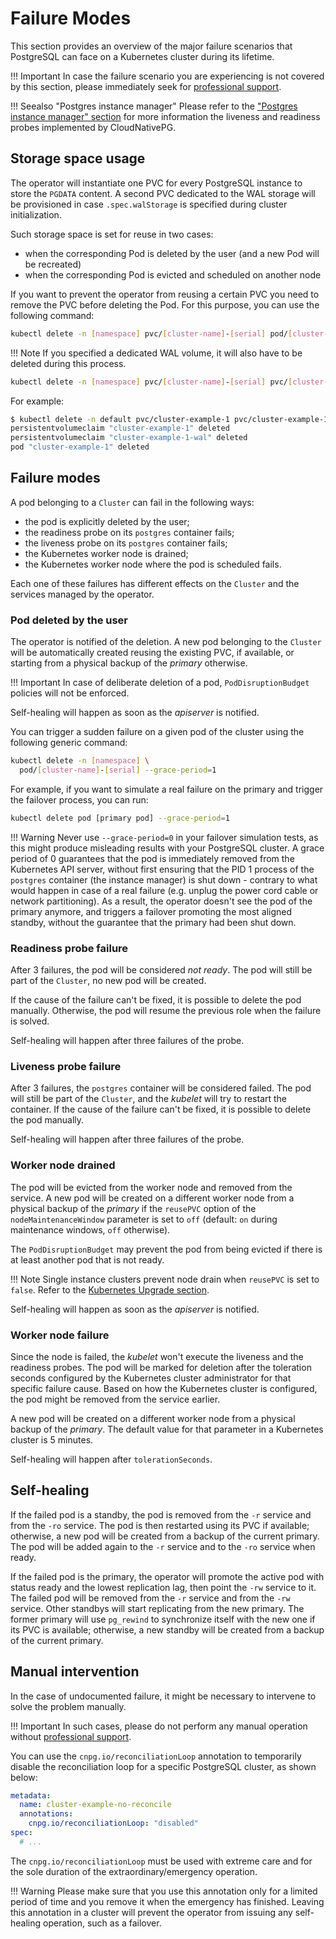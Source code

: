 # Failure Modes

This section provides an overview of the major failure scenarios that
PostgreSQL can face on a Kubernetes cluster during its lifetime.

!!! Important
    In case the failure scenario you are experiencing is not covered by this
    section, please immediately seek for [professional support](https://cloudnative-pg.io/support/).

!!! Seealso "Postgres instance manager"
    Please refer to the ["Postgres instance manager" section](instance_manager.md)
    for more information the liveness and readiness probes implemented by
    CloudNativePG.

## Storage space usage

The operator will instantiate one PVC for every PostgreSQL instance to store the `PGDATA` content.
A second PVC dedicated to the WAL storage will be provisioned in case `.spec.walStorage` is
specified during cluster initialization.

Such storage space is set for reuse in two cases:

- when the corresponding Pod is deleted by the user (and a new Pod will be recreated)
- when the corresponding Pod is evicted and scheduled on another node

If you want to prevent the operator from reusing a certain PVC you need to
remove the PVC before deleting the Pod. For this purpose, you can use the
following command:

```sh
kubectl delete -n [namespace] pvc/[cluster-name]-[serial] pod/[cluster-name]-[serial]
```

!!! Note
    If you specified a dedicated WAL volume, it will also have to be deleted during this process.

```sh
kubectl delete -n [namespace] pvc/[cluster-name]-[serial] pvc/[cluster-name]-[serial]-wal pod/[cluster-name]-[serial]
```

For example:

```sh
$ kubectl delete -n default pvc/cluster-example-1 pvc/cluster-example-1-wal pod/cluster-example-1
persistentvolumeclaim "cluster-example-1" deleted
persistentvolumeclaim "cluster-example-1-wal" deleted
pod "cluster-example-1" deleted
```

## Failure modes

A pod belonging to a `Cluster` can fail in the following ways:

* the pod is explicitly deleted by the user;
* the readiness probe on its `postgres` container fails;
* the liveness probe on its `postgres` container fails;
* the Kubernetes worker node is drained;
* the Kubernetes worker node where the pod is scheduled fails.

Each one of these failures has different effects on the `Cluster` and the
services managed by the operator.

### Pod deleted by the user

The operator is notified of the deletion. A new pod belonging to the
`Cluster` will be automatically created reusing the existing PVC, if available,
or starting from a physical backup of the *primary* otherwise.

!!! Important
    In case of deliberate deletion of a pod, `PodDisruptionBudget` policies
    will not be enforced.

Self-healing will happen as soon as the *apiserver* is notified.

You can trigger a sudden failure on a given pod of the cluster using the
following generic command:

```sh
kubectl delete -n [namespace] \
  pod/[cluster-name]-[serial] --grace-period=1
```

For example, if you want to simulate a real failure on the primary and trigger
the failover process, you can run:

```sh
kubectl delete pod [primary pod] --grace-period=1
```

!!! Warning
    Never use `--grace-period=0` in your failover simulation tests, as this
    might produce misleading results with your PostgreSQL cluster. A grace
    period of 0 guarantees that the pod is immediately removed from the
    Kubernetes API server, without first ensuring that the PID 1 process of
    the `postgres` container (the instance manager) is shut down - contrary
    to what would happen in case of a real failure (e.g. unplug the power cord
    cable or network partitioning).
    As a result, the operator doesn't see the pod of the primary anymore, and
    triggers a failover promoting the most aligned standby, without
    the guarantee that the primary had been shut down.


### Readiness probe failure

After 3 failures, the pod will be considered *not ready*. The pod will still
be part of the `Cluster`, no new pod will be created.

If the cause of the failure can't be fixed, it is possible to delete the pod
manually. Otherwise, the pod will resume the previous role when the failure
is solved.

Self-healing will happen after three failures of the probe.

### Liveness probe failure

After 3 failures, the `postgres` container will be considered failed. The
pod will still be part of the `Cluster`, and the *kubelet* will try to restart
the container. If the cause of the failure can't be fixed, it is possible
to delete the pod manually.

Self-healing will happen after three failures of the probe.

### Worker node drained

The pod will be evicted from the worker node and removed from the service. A
new pod will be created on a different worker node from a physical backup of the
*primary* if the `reusePVC` option of the `nodeMaintenanceWindow` parameter
is set to `off` (default: `on` during maintenance windows, `off` otherwise).

The `PodDisruptionBudget` may prevent the pod from being evicted if there
is at least another pod that is not ready.

!!! Note
    Single instance clusters prevent node drain when `reusePVC` is
    set to `false`. Refer to the [Kubernetes Upgrade section](kubernetes_upgrade.md).

Self-healing will happen as soon as the *apiserver* is notified.

### Worker node failure

Since the node is failed, the *kubelet* won't execute the liveness and
the readiness probes. The pod will be marked for deletion after the
toleration seconds configured by the Kubernetes cluster administrator for
that specific failure cause. Based on how the Kubernetes cluster is configured,
the pod might be removed from the service earlier.

A new pod will be created on a different worker node from a physical backup
of the *primary*. The default value for that parameter in a Kubernetes
cluster is 5 minutes.

Self-healing will happen after `tolerationSeconds`.

## Self-healing

If the failed pod is a standby, the pod is removed from the `-r` service
and from the `-ro` service.
The pod is then restarted using its PVC if available; otherwise, a new
pod will be created from a backup of the current primary. The pod
will be added again to the `-r` service and to the `-ro` service when ready.

If the failed pod is the primary, the operator will promote the active pod
with status ready and the lowest replication lag, then point the `-rw` service
to it. The failed pod will be removed from the `-r` service and from the
`-rw` service.
Other standbys will start replicating from the new primary. The former
primary will use `pg_rewind` to synchronize itself with the new one if its
PVC is available; otherwise, a new standby will be created from a backup of the
current primary.

## Manual intervention

In the case of undocumented failure, it might be necessary to intervene
to solve the problem manually.

!!! Important
    In such cases, please do not perform any manual operation without
    [professional support](https://cloudnative-pg.io/support/).

You can use the `cnpg.io/reconciliationLoop` annotation to temporarily disable
the reconciliation loop for a specific PostgreSQL cluster, as shown below:

``` yaml
metadata:
  name: cluster-example-no-reconcile
  annotations:
    cnpg.io/reconciliationLoop: "disabled"
spec:
  # ...
```

The `cnpg.io/reconciliationLoop` must be used with extreme care
and for the sole duration of the extraordinary/emergency operation.

!!! Warning
    Please make sure that you use this annotation only for a limited period of
    time and you remove it when the emergency has finished. Leaving this annotation
    in a cluster will prevent the operator from issuing any self-healing operation,
    such as a failover.

